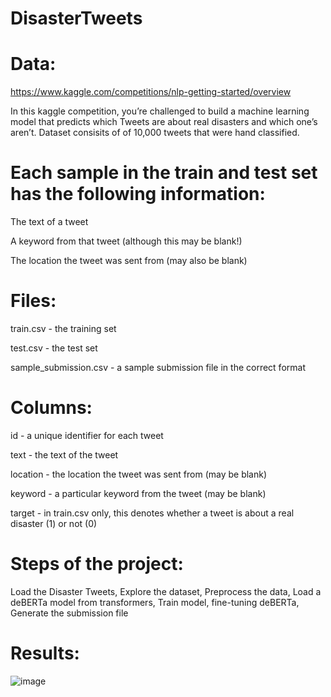 # DisasterTweets
# Data:
https://www.kaggle.com/competitions/nlp-getting-started/overview

In this kaggle competition, you’re challenged to build a machine learning model that predicts which Tweets are about real disasters and which one’s aren’t. Dataset consisits of of 10,000 tweets that were hand classified.

# Each sample in the train and test set has the following information:

The text of a tweet

A keyword from that tweet (although this may be blank!)

The location the tweet was sent from (may also be blank)

# Files:

train.csv - the training set

test.csv - the test set

sample_submission.csv - a sample submission file in the correct format

# Columns:

id - a unique identifier for each tweet

text - the text of the tweet

location - the location the tweet was sent from (may be blank)

keyword - a particular keyword from the tweet (may be blank)

target - in train.csv only, this denotes whether a tweet is about a real disaster (1) or not (0)

# Steps of the project:

Load the Disaster Tweets, 
Explore the dataset, 
Preprocess the data, 
Load a deBERTa model from transformers, 
Train model, fine-tuning deBERTa, 
Generate the submission file

# Results:
![image](https://github.com/AlisherAmirbek/DisasterTweets/assets/124807619/70b409f8-a4de-43bc-a5cf-11a85e520672)


